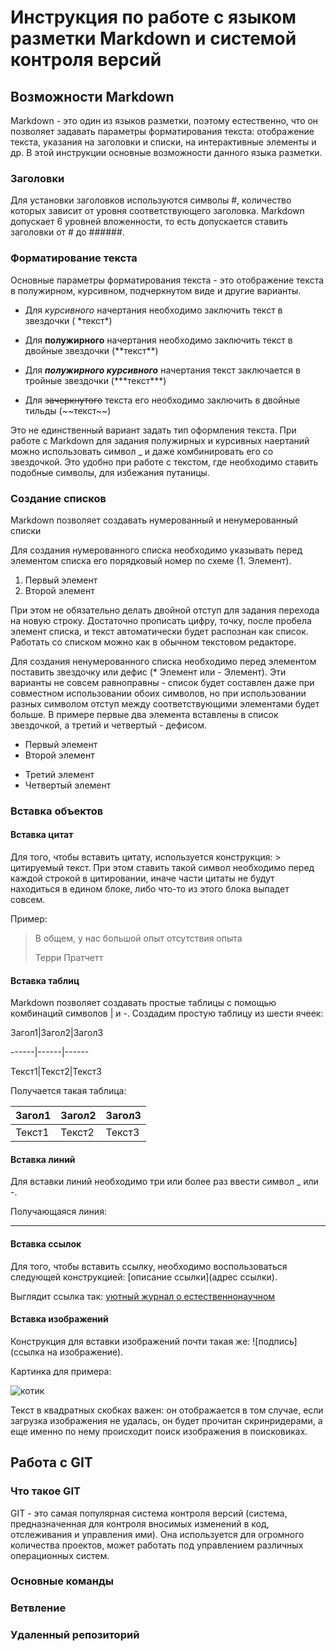 # Инструкция по работе с языком разметки Markdown и системой контроля версий

## Возможности Markdown

Markdown  - это один из языков разметки, поэтому естественно, что он позволяет задавать параметры форматирования текста: отображение текста, указания на заголовки и списки, на интерактивные элементы и др. В этой инструкции основные возможности данного языка разметки.

### Заголовки

Для установки заголовков используются символы #, количество которых зависит от уровня соответствующего заголовка. Markdown допускает 6 уровней вложенности, то есть допускается ставить заголовки от # до ######.

### Форматирование текста

Основные параметры форматирования текста - это отображение текста в полужирном, курсивном, подчеркнутом виде и другие варианты.

* Для *курсивного* начертания необходимо заключить текст в звездочки ( \*текст\*)

* Для **полужирного** начертания необходимо заключить текст в двойные звездочки (\*\*текст\*\*)

* Для ***полужирного курсивного*** начертания текст заключается в тройные звездочки (\*\*\*текст\*\*\*)

* Для ~~зачеркнутого~~ текста его необходимо заключить в двойные тильды (\~\~текст\~\~)

Это не единственный вариант задать тип оформления текста. При работе с Markdown  для задания полужирных и курсивных наертаний можно использовать символ _ и даже комбинировать его со звездочкой. Это удобно при работе с текстом, где необходимо ставить подобные символы, для избежания путаницы.


### Создание списков

Markdown позволяет создавать нумерованный и ненумерованный списки

Для создания нумерованного списка необходимо указывать перед элементом списка его порядковый номер по схеме (1. Элемент). 

1. Первый элемент
2. Второй элемент

При этом не обязательно делать двойной отступ для задания перехода на новую строку. Достаточно прописать цифру, точку, после пробела элемент списка, и текст автоматически будет распознан как список. Работать со списком можно как в обычном текстовом редакторе.

Для создания ненумерованного списка необходимо перед элементом поставить звездочку или дефис (* Элемент или - Элемент). Эти варианты не совсем равноправны - список будет составлен даже при совместном использовании обоих символов, но при использовании разных символом отступ между соответствующими элементами будет больше. В примере первые два элемента вставлены в список звездочкой, а третий и четвертый - дефисом.

* Первый элемент
* Второй элемент
- Третий элемент
- Четвертый элемент

### Вставка объектов

 #### Вставка цитат

Для того, чтобы вставить цитату, используется конструкция: \> цитируемый текст. При этом ставить такой символ необходимо перед каждой строкой в цитировании, иначе части цитаты не будут находиться в едином блоке, либо что-то из этого блока выпадет совсем.

Пример: 
> В общем, у нас большой опыт отсутствия опыта
>
> Терри Пратчетт

#### Вставка таблиц

Markdown позволяет создавать простые таблицы с помощью комбинаций символов | и -. Создадим простую таблицу из шести ячеек:

Загол1|Загол2|Загол3

------|------|------

Текст1|Текст2|Текст3

Получается такая таблица:

Загол1|Загол2|Загол3
------|------|------
Текст1|Текст2|Текст3


#### Вставка линий

Для вставки линий необходимо три или более раз ввести символ _ или -.

Получающаяся линия:
___


#### Вставка ссылок

Для того, чтобы вставить ссылку, необходимо воспользоваться следующей конструкцией: [описание ссылки](адрес ссылки).

Выглядит ссылка так:
[уютный журнал о естественнонаучном](https://batrachospermum.ru)

#### Вставка изображений

Конструкция для вставки изображений почти такая же: ![подпись](ссылка на изображение).

Картинка для примера:

![котик](https://storage.theoryandpractice.ru/tnp/uploads/image_unit/000/156/586/image/base_87716f252d.jpg)

Текст в квадратных скобках важен: он отображается в том случае, если загрузка изображения не удалась, он будет прочитан скринридерами, а еще именно по нему происходит поиск изображения в поисковиках.




## Работа с GIT

### Что такое GIT

GIT - это самая популярная система контроля версий (система, предназначенная для контроля вносимых изменений в код, отслеживания и управления ими). Она используется для огромного количества проектов, может работать под управлением различных операционных систем. 

### Основные команды

### Ветвление

### Удаленный репозиторий